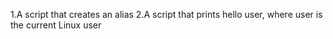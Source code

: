 1.A script that creates an alias
2.A script that prints hello user, where user is the current Linux user
